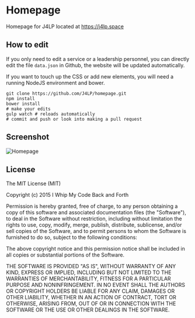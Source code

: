 Homepage
========

Homepage for J4LP located at https://j4lp.space

## How to edit

If you only need to edit a service or a leadership personnel, you can directly edit the file `data.json` in Github, the website will be updated automatically.

If you want to touch up the CSS or add new elements, you will need a running NodeJS environment and bower.

    git clone https://github.com/J4LP/homepage.git
    npm install
    bower install
    # make your edits
    gulp watch # reloads automatically
    # commit and push or look into making a pull request

## Screenshot

![Homepage](http://i.imgur.com/UHLzyLr.jpg)

## License

The MIT License (MIT)

Copyright (c) 2015 I Whip My Code Back and Forth

Permission is hereby granted, free of charge, to any person obtaining a copy
of this software and associated documentation files (the "Software"), to deal
in the Software without restriction, including without limitation the rights
to use, copy, modify, merge, publish, distribute, sublicense, and/or sell
copies of the Software, and to permit persons to whom the Software is
furnished to do so, subject to the following conditions:

The above copyright notice and this permission notice shall be included in all
copies or substantial portions of the Software.

THE SOFTWARE IS PROVIDED "AS IS", WITHOUT WARRANTY OF ANY KIND, EXPRESS OR
IMPLIED, INCLUDING BUT NOT LIMITED TO THE WARRANTIES OF MERCHANTABILITY,
FITNESS FOR A PARTICULAR PURPOSE AND NONINFRINGEMENT. IN NO EVENT SHALL THE
AUTHORS OR COPYRIGHT HOLDERS BE LIABLE FOR ANY CLAIM, DAMAGES OR OTHER
LIABILITY, WHETHER IN AN ACTION OF CONTRACT, TORT OR OTHERWISE, ARISING FROM,
OUT OF OR IN CONNECTION WITH THE SOFTWARE OR THE USE OR OTHER DEALINGS IN THE
SOFTWARE.
